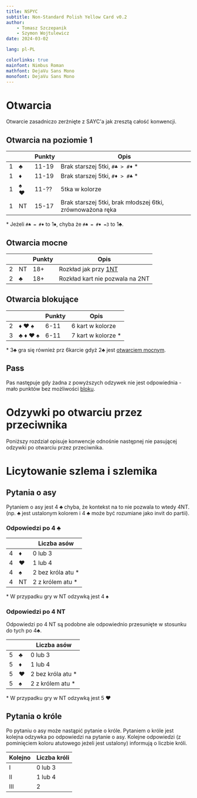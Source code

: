 ```yaml
---
title: NSPYC
subtitle: Non-Standard Polish Yellow Card v0.2
author: 
    - Tomasz Szczepanik
    - Szymon Wojtulewicz
date: 2024-03-02

lang: pl-PL

colorlinks: true
mainfont: Nimbus Roman
mathfont: DejaVu Sans Mono
monofont: DejaVu Sans Mono
---
```


# Otwarcia

Otwarcie zasadniczo zerżnięte z SAYC'a jak zresztą całość konwencji.

## Otwarcia na poziomie 1
<!-- TODO: ustalić granice punktowe-->
|      |      | Punkty | Opis                                                      |
|------|------|--------|-----------------------------------------------------------|
| 1    | ♣    | 11-19  | Brak starszej 5tki, `#♣ > #♦` *                           |
| 1    | ♦    | 11-19  | Brak starszej 5tki, `#♦ > #♣` *                           |
| 1    | ♠ ♥  | 11-??  | 5tka w kolorze                                            |
| 1    | NT   | 15-17  | Brak starszej 5tki, brak młodszej 6tki, zrównoważona ręka |

\* Jeżeli `#♣ = #♦` to 1♦, chyba że `#♣ = #♦ =3` to 1♣.

## Otwarcia mocne
<!-- TODO: 3NT? -->
|      |      | Punkty | Opis                                                      |
|------|------|--------|-----------------------------------------------------------|
| 2    | NT   | 18+    | Rozkład jak przy [1NT](#otwarcia-na-poziomie-1)           |
| 2    | ♣    | 18+    | Rozkład kart nie pozwala na 2NT                           |

## Otwarcia blokujące

|      |        | Punkty | Opis                                                    |
|------|--------|--------|---------------------------------------------------------|
| 2    | ♦ ♥ ♠  | 6-11   | 6 kart w kolorze                                        |
| 3    | ♣ ♦ ♥ ♠| 6-11   | 7 kart w kolorze *                                      |

\* 3♣ gra się również prz 6karcie gdyż 2♣ jest [otwarciem mocnym](#otwarcia-mocne).

## Pass

Pas następuje gdy żadna z powyższych odzywek nie jest odpowiednia - mało punktów bez możliwości [bloku](#otwarcia-blokujące).



# Odzywki po otwarciu przez przeciwnika

Poniższy rozdział opisuje konwencje odnośnie następnej nie pasującej odzywki po otwarciu przez przeciwnika.



# Licytowanie szlema i szlemika

## Pytania o asy
Pytaniem o asy jest 4 ♣ chyba, że kontekst na to nie pozwala to wtedy 4NT. (np. ♣ jest ustalonym kolorem i 4 ♣ może być rozumiane jako invit do partii). 

### Odpowiedzi po 4 ♣

|      |   | Liczba asów                                 |
|------|---|---------------------------------------------|
| 4    | ♦ | 0 lub 3                                     |
| 4    | ♥ | 1 lub 4                                     |
| 4    | ♠ | 2 bez króla atu *                           |
| 4    | NT| 2 z królem atu *                            |

\* W przypadku gry w NT odzywką jest 4 ♠

### Odpowiedzi po 4 NT

Odpowiedzi po 4 NT są podobne ale odpowiednio przesunięte w stosunku do tych po 4♣.

|      |   | Liczba asów                                 |
|------|---|---------------------------------------------|
| 5    | ♣ | 0 lub 3                                     |
| 5    | ♦ | 1 lub 4                                     |
| 5    | ♥ | 2 bez króla atu *                           |
| 5    | ♠ | 2 z królem atu *                            |

\* W przypadku gry w NT odzywką jest 5 ♥

## Pytania o króle
Po pytaniu o asy może nastąpić pytanie o króle. Pytaniem o króle jest kolejna odzywka po odpowiedzi na pytanie o asy. Kolejne odpowiedzi (z pominięciem koloru atutowego jeżeli jest ustalony) informują o liczbie króli.

| Kolejno | Liczba króli                                |
|---------|---------------------------------------------|
|  I      | 0 lub 3                                     |
|  II     | 1 lub 4                                     |
|  III    | 2                                           |


<!-- TODO: Kiedy można pasować i jakie zasady decydują o docelowym kontrakcie -->